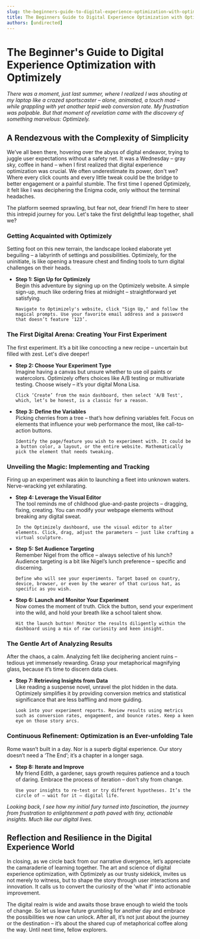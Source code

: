 ```yaml
---
slug: the-beginners-guide-to-digital-experience-optimization-with-optimizely
title: The Beginners Guide to Digital Experience Optimization with Optimizely
authors: [undirected]
---
```



# The Beginner's Guide to Digital Experience Optimization with Optimizely

*There was a moment, just last summer, where I realized I was shouting at my laptop like a crazed sportscaster – alone, animated, a touch mad – while grappling with yet another tepid web conversion rate. My frustration was palpable. But that moment of revelation came with the discovery of something marvelous: Optimizely.*

## A Rendezvous with the Complexity of Simplicity

We’ve all been there, hovering over the abyss of digital endeavor, trying to juggle user expectations without a safety net. It was a Wednesday – gray sky, coffee in hand – when I first realized that digital experience optimization was crucial. We often underestimate its power, don't we? Where every click counts and every little tweak could be the bridge to better engagement or a painful stumble. The first time I opened Optimizely, it felt like I was deciphering the Enigma code, only without the terminal headaches.

The platform seemed sprawling, but fear not, dear friend! I’m here to steer this intrepid journey for you. Let's take the first delightful leap together, shall we?

### Getting Acquainted with Optimizely

Setting foot on this new terrain, the landscape looked elaborate yet beguiling – a labyrinth of settings and possibilities. Optimizely, for the uninitiate, is like opening a treasure chest and finding tools to turn digital challenges on their heads.

- **Step 1: Sign Up for Optimizely**  
  Begin this adventure by signing up on the Optimizely website. A simple sign-up, much like ordering fries at midnight – straightforward yet satisfying.

  ```plaintext
  Navigate to Optimizely's website, click "Sign Up," and follow the magical prompts. Use your favorite email address and a password that doesn’t feature ‘123’.
  ```

### The First Digital Arena: Creating Your First Experiment

The first experiment. It’s a bit like concocting a new recipe – uncertain but filled with zest. Let's dive deeper!

- **Step 2: Choose Your Experiment Type**  
  Imagine having a canvas but unsure whether to use oil paints or watercolors. Optimizely offers choices like A/B testing or multivariate testing. Choose wisely – it’s your digital Mona Lisa.

  ```plaintext
  Click ‘Create’ from the main dashboard, then select 'A/B Test', which, let’s be honest, is a classic for a reason.
  ```

- **Step 3: Define the Variables**  
  Picking cherries from a tree – that’s how defining variables felt. Focus on elements that influence your web performance the most, like call-to-action buttons.

  ```plaintext
  Identify the page/feature you wish to experiment with. It could be a button color, a layout, or the entire website. Mathematically pick the element that needs tweaking.
  ```

### Unveiling the Magic: Implementing and Tracking

Firing up an experiment was akin to launching a fleet into unknown waters. Nerve-wracking yet exhilarating.

- **Step 4: Leverage the Visual Editor**  
  The tool reminds me of childhood glue-and-paste projects – dragging, fixing, creating. You can modify your webpage elements without breaking any digital sweat.

  ```plaintext
  In the Optimizely dashboard, use the visual editor to alter elements. Click, drag, adjust the parameters – just like crafting a virtual sculpture.
  ```

- **Step 5: Set Audience Targeting**  
  Remember Nigel from the office – always selective of his lunch? Audience targeting is a bit like Nigel’s lunch preference – specific and discerning.

  ```plaintext
  Define who will see your experiments. Target based on country, device, browser, or even by the wearer of that curious hat, as specific as you wish.
  ```

- **Step 6: Launch and Monitor Your Experiment**  
  Now comes the moment of truth. Click the button, send your experiment into the wild, and hold your breath like a school talent show.

  ```plaintext
  Hit the launch button! Monitor the results diligently within the dashboard using a mix of raw curiosity and keen insight.
  ```
  
### The Gentle Art of Analyzing Results

After the chaos, a calm. Analyzing felt like deciphering ancient ruins – tedious yet immensely rewarding. Grasp your metaphorical magnifying glass, because it’s time to discern data clues.

- **Step 7: Retrieving Insights from Data**  
  Like reading a suspense novel, unravel the plot hidden in the data. Optimizely simplifies it by providing conversion metrics and statistical significance that are less baffling and more guiding.

  ```plaintext
  Look into your experiment reports. Review results using metrics such as conversion rates, engagement, and bounce rates. Keep a keen eye on those story arcs.
  ```

### Continuous Refinement: Optimization is an Ever-unfolding Tale

Rome wasn’t built in a day. Nor is a superb digital experience. Our story doesn’t need a ‘The End’; it’s a chapter in a longer saga.

- **Step 8: Iterate and Improve**  
  My friend Edith, a gardener, says growth requires patience and a touch of daring. Embrace the process of iteration – don't shy from change.

  ```plaintext
  Use your insights to re-test or try different hypotheses. It’s the circle of – wait for it – digital life.
  ```

*Looking back, I see how my initial fury turned into fascination, the journey from frustration to enlightenment a path paved with tiny, actionable insights. Much like our digital lives.*

## Reflection and Resilience in the Digital Experience World

In closing, as we circle back from our narrative divergence, let’s appreciate the camaraderie of learning together. The art and science of digital experience optimization, with Optimizely as our trusty sidekick, invites us not merely to witness, but to shape the story through user interactions and innovation. It calls us to convert the curiosity of the 'what if' into actionable improvement.

The digital realm is wide and awaits those brave enough to wield the tools of change. So let us leave future grumbling for another day and embrace the possibilities we now can unlock. After all, it’s not just about the journey or the destination – it’s about the shared cup of metaphorical coffee along the way. Until next time, fellow explorers.